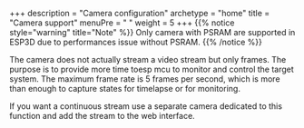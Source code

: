 +++
description = "Camera configuration"
archetype = "home"
title = "Camera support"
menuPre = "<i class='fas fa-camera'></i> "
weight = 5
+++
{{% notice style="warning" title="Note"  %}}
Only camera with PSRAM are supported in ESP3D due to performances issue without PSRAM.
{{% /notice %}}

The camera does not actually stream a video stream but only frames. The purpose is to provide more time toesp  mcu to monitor and control the target system.
The maximum frame rate is 5 frames per second, which is more than enough to capture states for timelapse or for monitoring.

If you want a continuous stream use a separate camera dedicated to this function and add the stream to the web interface.
